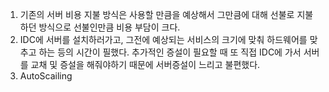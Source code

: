 1. 기존의 서버 비용 지불 방식은 사용할 만큼을 예상해서 그만큼에 대해 선불로 지불하던 방식으로 선불인만큼 비용 부담이 크다.
2. IDC에 서버를 설치하러가고, 그전에 예상되는 서비스의 크기에 맞춰 하드웨어를 맞추고 하는 등의 시간이 필했다. 추가적인 증설이 필요할 때 또 직접  IDC에 가서 서버를 교채 및 증설을 해줘야하기 때문에 서버증설이 느리고 불편했다.
3. AutoScailing
